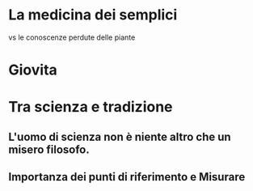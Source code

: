 
# La medicina dei semplici

vs le conoscenze perdute delle piante 

# Giovita
# Tra scienza e tradizione


## L'uomo di scienza non è niente altro che un misero filosofo.

## Importanza dei punti di riferimento e Misurare
<!--stackedit_data:
eyJoaXN0b3J5IjpbNTE0NDEyMTE1XX0=
-->